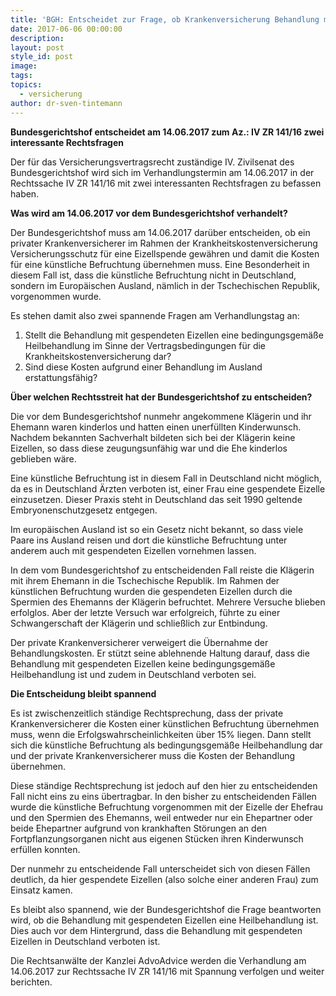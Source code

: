```yaml
---
title: 'BGH: Entscheidet zur Frage, ob Krankenversicherung Behandlung mit gespendeten Eizellen bezahlen muss'
date: 2017-06-06 00:00:00
description:
layout: post
style_id: post
image:
tags:
topics:
  - versicherung
author: dr-sven-tintemann
---
```



**Bundesgerichtshof entscheidet am 14.06.2017 zum Az.: IV ZR 141/16 zwei interessante Rechtsfragen**

Der für das Versicherungsvertragsrecht zuständige IV. Zivilsenat des Bundesgerichtshof wird sich im Verhandlungstermin am 14.06.2017 in der Rechtssache IV ZR 141/16 mit zwei interessanten Rechtsfragen zu befassen haben.

**Was wird am 14.06.2017 vor dem Bundesgerichtshof verhandelt?**

Der Bundesgerichtshof muss am 14.06.2017 darüber entscheiden, ob ein privater Krankenversicherer im Rahmen der Krankheitskostenversicherung Versicherungsschutz für eine Eizellspende gewähren und damit die Kosten für eine künstliche Befruchtung übernehmen muss. Eine Besonderheit in diesem Fall ist, dass die künstliche Befruchtung nicht in Deutschland, sondern im Europäischen Ausland, nämlich in der Tschechischen Republik, vorgenommen wurde.

Es stehen damit also zwei spannende Fragen am Verhandlungstag an:

1. Stellt die Behandlung mit gespendeten Eizellen eine bedingungsgemäße Heilbehandlung im Sinne der Vertragsbedingungen für die Krankheitskostenversicherung dar?
2. Sind diese Kosten aufgrund einer Behandlung im Ausland erstattungsfähig?

**Über welchen Rechtsstreit hat der Bundesgerichtshof zu entscheiden?**

Die vor dem Bundesgerichtshof nunmehr angekommene Klägerin und ihr Ehemann waren kinderlos und hatten einen unerfüllten Kinderwunsch. Nachdem bekannten Sachverhalt bildeten sich bei der Klägerin keine Eizellen, so dass diese zeugungsunfähig war und die Ehe kinderlos geblieben wäre.

Eine künstliche Befruchtung ist in diesem Fall in Deutschland nicht möglich, da es in Deutschland Ärzten verboten ist, einer Frau eine gespendete Eizelle einzusetzen. Dieser Praxis steht in Deutschland das seit 1990 geltende Embryonenschutzgesetz entgegen.

Im europäischen Ausland ist so ein Gesetz nicht bekannt, so dass viele Paare ins Ausland reisen und dort die künstliche Befruchtung unter anderem auch mit gespendeten Eizellen vornehmen lassen.

In dem vom Bundesgerichtshof zu entscheidenden Fall reiste die Klägerin mit ihrem Ehemann in die Tschechische Republik. Im Rahmen der künstlichen Befruchtung wurden die gespendeten Eizellen durch die Spermien des Ehemanns der Klägerin befruchtet. Mehrere Versuche blieben erfolglos. Aber der letzte Versuch war erfolgreich, führte zu einer Schwangerschaft der Klägerin und schließlich zur Entbindung.

Der private Krankenversicherer verweigert die Übernahme der Behandlungskosten. Er stützt seine ablehnende Haltung darauf, dass die Behandlung mit gespendeten Eizellen keine bedingungsgemäße Heilbehandlung ist und zudem in Deutschland verboten sei.

**Die Entscheidung bleibt spannend**

Es ist zwischenzeitlich ständige Rechtsprechung, dass der private Krankenversicherer die Kosten einer künstlichen Befruchtung übernehmen muss, wenn die Erfolgswahrscheinlichkeiten über 15% liegen. Dann stellt sich die künstliche Befruchtung als bedingungsgemäße Heilbehandlung dar und der private Krankenversicherer muss die Kosten der Behandlung übernehmen.

Diese ständige Rechtsprechung ist jedoch auf den hier zu entscheidenden Fall nicht eins zu eins übertragbar. In den bisher zu entscheidenden Fällen wurde die künstliche Befruchtung vorgenommen mit der Eizelle der Ehefrau und den Spermien des Ehemanns, weil entweder nur ein Ehepartner oder beide Ehepartner aufgrund von krankhaften Störungen an den Fortpflanzungsorganen nicht aus eigenen Stücken ihren Kinderwunsch erfüllen konnten.

Der nunmehr zu entscheidende Fall unterscheidet sich von diesen Fällen deutlich, da hier gespendete Eizellen (also solche einer anderen Frau) zum Einsatz kamen.

Es bleibt also spannend, wie der Bundesgerichtshof die Frage beantworten wird, ob die Behandlung mit gespendeten Eizellen eine Heilbehandlung ist. Dies auch vor dem Hintergrund, dass die Behandlung mit gespendeten Eizellen in Deutschland verboten ist.

Die Rechtsanwälte der Kanzlei AdvoAdvice werden die Verhandlung am 14.06.2017 zur Rechtssache IV ZR 141/16 mit Spannung verfolgen und weiter berichten.